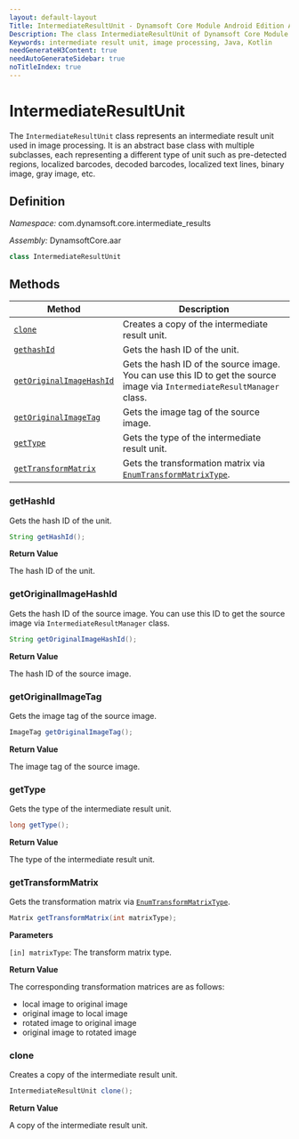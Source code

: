 ```yaml
---
layout: default-layout
Title: IntermediateResultUnit - Dynamsoft Core Module Android Edition API Reference
Description: The class IntermediateResultUnit of Dynamsoft Core Module represents an intermediate result unit used in image processing, which is an abstract base class with multiple subclasses.
Keywords: intermediate result unit, image processing, Java, Kotlin
needGenerateH3Content: true
needAutoGenerateSidebar: true
noTitleIndex: true
---
```


# IntermediateResultUnit

The `IntermediateResultUnit` class represents an intermediate result unit used in image processing. It is an abstract base class with multiple subclasses, each representing a different type of unit such as pre-detected regions, localized barcodes, decoded barcodes, localized text lines, binary image, gray image, etc.

## Definition

*Namespace:* com.dynamsoft.core.intermediate_results

*Assembly:* DynamsoftCore.aar

```java
class IntermediateResultUnit
```

## Methods

| Method | Description |
|------- |-------------|
| [`clone`](#clone) | Creates a copy of the intermediate result unit. |
| [`gethashId`](#gethashid) | Gets the hash ID of the unit. |
| [`getOriginalImageHashId`](#getoriginalimagehashid) | Gets the hash ID of the source image. You can use this ID to get the source image via `IntermediateResultManager` class. |
| [`getOriginalImageTag`](#getoriginalimagetag) | Gets the image tag of the source image. |
| [`getType`](#gettype) | Gets the type of the intermediate result unit. |
| [`getTransformMatrix`](#gettransformmatrix) | Gets the transformation matrix via [`EnumTransformMatrixType`]({{site.enums}}/core/transform-matrix-type.html). |

### getHashId

Gets the hash ID of the unit.

```java
String getHashId();
```

**Return Value**

The hash ID of the unit.

### getOriginalImageHashId

Gets the hash ID of the source image. You can use this ID to get the source image via `IntermediateResultManager` class.

```java
String getOriginalImageHashId();
```

**Return Value**

The hash ID of the source image.

### getOriginalImageTag

Gets the image tag of the source image.

```java
ImageTag getOriginalImageTag();
```

**Return Value**

The image tag of the source image.

### getType

Gets the type of the intermediate result unit.

```java
long getType();
```

**Return Value**

The type of the intermediate result unit.

### getTransformMatrix

Gets the transformation matrix via [`EnumTransformMatrixType`]({{site.enums}}/core/transform-matrix-type.html).

```java
Matrix getTransformMatrix(int matrixType);
```

**Parameters**

`[in] matrixType`: The transform matrix type.

**Return Value**

The corresponding transformation matrices are as follows:

- local image to original image
- original image to local image
- rotated image to original image
- original image to rotated image

### clone

Creates a copy of the intermediate result unit.

```java
IntermediateResultUnit clone();
```

**Return Value**

A copy of the intermediate result unit.
